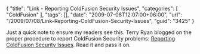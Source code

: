 {
	"title": "Link - Reporting ColdFusion Security Issues",
	"categories": [
		"ColdFusion"
	],
	"tags": [],
	"date": "2009-07-08T12:07:00+06:00",
	"url": "/2009/07/08/Link-Reporting-ColdFusion-Security-Issues",
	"guid": "3425"
}

Just a quick note to ensure my readers see this. Terry Ryan blogged on the proper procedure to report ColdFusion Security problems: <a href="http://www.terrenceryan.com/blog/index.cfm/2009/7/7/Reporting-ColdFusion-Security-Issues-">Reporting ColdFusion Security Issues</a>. Read it and pass it on.